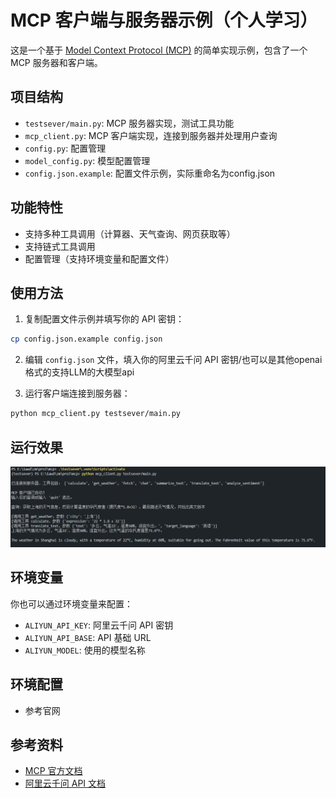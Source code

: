 # MCP 客户端与服务器示例（个人学习）

这是一个基于 [Model Context Protocol (MCP)](https://mcpcn.com/docs/introduction/) 的简单实现示例，包含了一个 MCP 服务器和客户端。

## 项目结构

- `testsever/main.py`: MCP 服务器实现，测试工具功能
- `mcp_client.py`: MCP 客户端实现，连接到服务器并处理用户查询
- `config.py`: 配置管理
- `model_config.py`: 模型配置管理
- `config.json.example`: 配置文件示例，实际重命名为config.json

## 功能特性

- 支持多种工具调用（计算器、天气查询、网页获取等）
- 支持链式工具调用
- 配置管理（支持环境变量和配置文件）

## 使用方法

1. 复制配置文件示例并填写你的 API 密钥：

```bash
cp config.json.example config.json
```

2. 编辑 `config.json` 文件，填入你的阿里云千问 API 密钥/也可以是其他openai格式的支持LLM的大模型api

3. 运行客户端连接到服务器：

```bash
python mcp_client.py testsever/main.py
```

## 运行效果

![运行效果](pic/运行效果.png)

## 环境变量

你也可以通过环境变量来配置：

- `ALIYUN_API_KEY`: 阿里云千问 API 密钥
- `ALIYUN_API_BASE`: API 基础 URL
- `ALIYUN_MODEL`: 使用的模型名称
  
## 环境配置
- 参考官网

## 参考资料

- [MCP 官方文档](https://mcpcn.com/docs/introduction/)
- [阿里云千问 API 文档](https://help.aliyun.com/document_detail/2400395.html)
```

